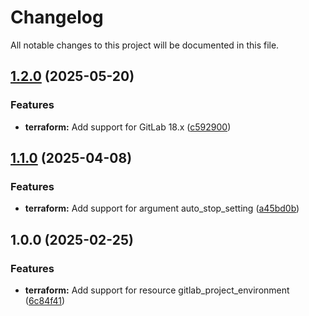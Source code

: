# Changelog

All notable changes to this project will be documented in this file.

## [1.2.0](https://gitlab.com/terraform-child-modules-48151/terraform-gitlab-project_environment/compare/v1.1.0...v1.2.0) (2025-05-20)

### Features

* **terraform:** Add support for GitLab 18.x ([c592900](https://gitlab.com/terraform-child-modules-48151/terraform-gitlab-project_environment/commit/c592900b2fde98b3d7e1162cb386e4a902f53274))

## [1.1.0](https://gitlab.com/terraform-child-modules-48151/terraform-gitlab-project_environment/compare/v1.0.0...v1.1.0) (2025-04-08)

### Features

* **terraform:** Add support for argument auto_stop_setting ([a45bd0b](https://gitlab.com/terraform-child-modules-48151/terraform-gitlab-project_environment/commit/a45bd0b091abaa1fc86de12bc7cddf180064cfd7))

## 1.0.0 (2025-02-25)

### Features

* **terraform:** Add support for resource gitlab_project_environment ([6c84f41](https://gitlab.com/terraform-child-modules-48151/terraform-gitlab-project_environment/commit/6c84f415b43e1e7a5daa830592f817dbff00f7a6))
